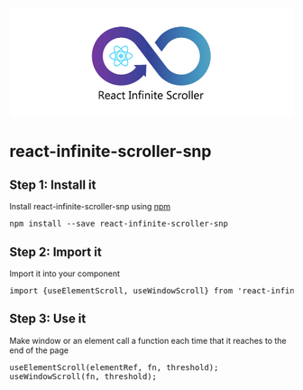 <div>
    <img src="logo.jpg" width="600" />
    <h1>react-infinite-scroller-snp</h1>
    <section>
      <h2>
        <span>Step 1: </span>
        <b>Install it</b>
      </h2>
      <p>Install react-infinite-scroller-snp using <a target="_blank" href="https://www.npmjs.com/package/react-infinite-scroller-snp">npm</a></p>
      <pre>npm install --save react-infinite-scroller-snp</pre>
    </section>
    <section>
      <h2>
        <span>Step 2: </span>
        <b>Import it</b>
      </h2>
      <p>Import it into your component</p>
      <pre>import {useElementScroll, useWindowScroll} from 'react-infinite-scroller-snp';</pre>
    </section>
    <section>
      <h2>
        <span>Step 3: </span>
        <b>Use it</b>
      </h2>
      <p>Make window or an element call a function each time that it reaches to the end of the page</p>
      <pre>useElementScroll(elementRef, fn, threshold);
useWindowScroll(fn, threshold);</pre>
    </section>
  </div>
